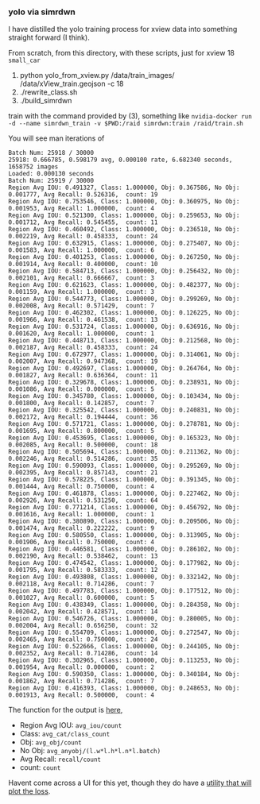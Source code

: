### yolo via simrdwn

I have distilled the yolo training process for xview data into something straight forward (I think).

From scratch, from this directory, with these scripts, just for xview 18 `small_car`

1. python yolo_from_xview.py /data/train_images/ /data/xView_train.geojson -c 18
2. ./rewrite_class.sh
3. ./build_simrdwn

train with the command provided by (3), something like
`nvidia-docker run -d --name simrdwn_train -v $PWD:/raid simrdwn:train /raid/train.sh`

You will see man iterations of

```
Batch Num: 25918 / 30000
25918: 0.666785, 0.598179 avg, 0.000100 rate, 6.682340 seconds, 1658752 images
Loaded: 0.000130 seconds
Batch Num: 25919 / 30000
Region Avg IOU: 0.491327, Class: 1.000000, Obj: 0.367586, No Obj: 0.001777, Avg Recall: 0.526316,  count: 19
Region Avg IOU: 0.753546, Class: 1.000000, Obj: 0.360975, No Obj: 0.001953, Avg Recall: 1.000000,  count: 4
Region Avg IOU: 0.521300, Class: 1.000000, Obj: 0.259653, No Obj: 0.001712, Avg Recall: 0.545455,  count: 11
Region Avg IOU: 0.460492, Class: 1.000000, Obj: 0.236518, No Obj: 0.002219, Avg Recall: 0.458333,  count: 24
Region Avg IOU: 0.632915, Class: 1.000000, Obj: 0.275407, No Obj: 0.001583, Avg Recall: 1.000000,  count: 6
Region Avg IOU: 0.401253, Class: 1.000000, Obj: 0.267250, No Obj: 0.001914, Avg Recall: 0.400000,  count: 10
Region Avg IOU: 0.584713, Class: 1.000000, Obj: 0.256432, No Obj: 0.002101, Avg Recall: 0.666667,  count: 3
Region Avg IOU: 0.621623, Class: 1.000000, Obj: 0.482377, No Obj: 0.001159, Avg Recall: 1.000000,  count: 3
Region Avg IOU: 0.544773, Class: 1.000000, Obj: 0.299269, No Obj: 0.002008, Avg Recall: 0.571429,  count: 7
Region Avg IOU: 0.462302, Class: 1.000000, Obj: 0.126225, No Obj: 0.001966, Avg Recall: 0.461538,  count: 13
Region Avg IOU: 0.531724, Class: 1.000000, Obj: 0.636916, No Obj: 0.001620, Avg Recall: 1.000000,  count: 1
Region Avg IOU: 0.448713, Class: 1.000000, Obj: 0.212568, No Obj: 0.002187, Avg Recall: 0.458333,  count: 24
Region Avg IOU: 0.672977, Class: 1.000000, Obj: 0.314061, No Obj: 0.002007, Avg Recall: 0.947368,  count: 19
Region Avg IOU: 0.492697, Class: 1.000000, Obj: 0.264764, No Obj: 0.001827, Avg Recall: 0.636364,  count: 11
Region Avg IOU: 0.329678, Class: 1.000000, Obj: 0.238931, No Obj: 0.001086, Avg Recall: 0.000000,  count: 5
Region Avg IOU: 0.345780, Class: 1.000000, Obj: 0.103434, No Obj: 0.001800, Avg Recall: 0.142857,  count: 7
Region Avg IOU: 0.325542, Class: 1.000000, Obj: 0.240831, No Obj: 0.002172, Avg Recall: 0.194444,  count: 36
Region Avg IOU: 0.571721, Class: 1.000000, Obj: 0.278781, No Obj: 0.001695, Avg Recall: 0.800000,  count: 5
Region Avg IOU: 0.453695, Class: 1.000000, Obj: 0.165323, No Obj: 0.002085, Avg Recall: 0.500000,  count: 18
Region Avg IOU: 0.505694, Class: 1.000000, Obj: 0.211362, No Obj: 0.002246, Avg Recall: 0.514286,  count: 35
Region Avg IOU: 0.590093, Class: 1.000000, Obj: 0.295269, No Obj: 0.002395, Avg Recall: 0.857143,  count: 21
Region Avg IOU: 0.578225, Class: 1.000000, Obj: 0.391345, No Obj: 0.001444, Avg Recall: 0.750000,  count: 4
Region Avg IOU: 0.461878, Class: 1.000000, Obj: 0.227462, No Obj: 0.002926, Avg Recall: 0.531250,  count: 64
Region Avg IOU: 0.771214, Class: 1.000000, Obj: 0.456792, No Obj: 0.001616, Avg Recall: 1.000000,  count: 1
Region Avg IOU: 0.380890, Class: 1.000000, Obj: 0.209506, No Obj: 0.001474, Avg Recall: 0.222222,  count: 9
Region Avg IOU: 0.580550, Class: 1.000000, Obj: 0.313905, No Obj: 0.001906, Avg Recall: 0.750000,  count: 4
Region Avg IOU: 0.446581, Class: 1.000000, Obj: 0.286102, No Obj: 0.002190, Avg Recall: 0.538462,  count: 13
Region Avg IOU: 0.474542, Class: 1.000000, Obj: 0.177982, No Obj: 0.001795, Avg Recall: 0.583333,  count: 12
Region Avg IOU: 0.493808, Class: 1.000000, Obj: 0.332142, No Obj: 0.002118, Avg Recall: 0.714286,  count: 7
Region Avg IOU: 0.497783, Class: 1.000000, Obj: 0.177512, No Obj: 0.001027, Avg Recall: 0.600000,  count: 5
Region Avg IOU: 0.438349, Class: 1.000000, Obj: 0.284358, No Obj: 0.002042, Avg Recall: 0.428571,  count: 14
Region Avg IOU: 0.546726, Class: 1.000000, Obj: 0.280005, No Obj: 0.002004, Avg Recall: 0.656250,  count: 32
Region Avg IOU: 0.554709, Class: 1.000000, Obj: 0.272547, No Obj: 0.002465, Avg Recall: 0.750000,  count: 24
Region Avg IOU: 0.522666, Class: 1.000000, Obj: 0.244105, No Obj: 0.002352, Avg Recall: 0.714286,  count: 14
Region Avg IOU: 0.302965, Class: 1.000000, Obj: 0.113253, No Obj: 0.001954, Avg Recall: 0.000000,  count: 2
Region Avg IOU: 0.590350, Class: 1.000000, Obj: 0.340184, No Obj: 0.001862, Avg Recall: 0.714286,  count: 7
Region Avg IOU: 0.416393, Class: 1.000000, Obj: 0.248653, No Obj: 0.001913, Avg Recall: 0.500000,  count: 4
```

The function for the output is [here](https://github.com/pjreddie/darknet/blob/master/src/region_layer.c#L320),
 
- Region Avg IOU: `avg_iou/count`
- Class: `avg_cat/class_count`
- Obj: `avg_obj/count`
- No Obj: `avg_anyobj/(l.w*l.h*l.n*l.batch)`
- Avg Recall: `recall/count`
- count: `count`

Havent come across a UI for this yet, though they do have a [utility that will plot the loss](https://github.com/CosmiQ/simrdwn/blob/master/core/yolt_plot_loss.py).
